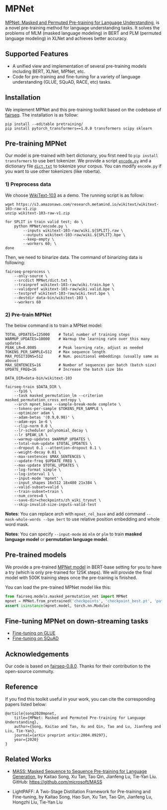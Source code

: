 # MPNet

[MPNet: Masked and Permuted Pre-training for Language Understanding](https://arxiv.org/pdf/2004.09297.pdf), is a novel pre-training method for language understanding tasks. It solves the problems of MLM (masked language modeling) in BERT and PLM (permuted language modeling) in XLNet and achieves better accuracy. 


## Supported Features
* A unified view and implementation of several pre-training models including BERT, XLNet, MPNet, etc.
* Code for pre-training and fine-tuning for a variety of language understanding (GLUE, SQuAD, RACE, etc) tasks.


## Installation

We implement MPNet and this pre-training toolkit based on the codebase of [fairseq](https://github.com/pytorch/fairseq). The installation is as follow:

```
pip install --editable pretraining/
pip install pytorch_transformers==1.0.0 transformers scipy sklearn
```


## Pre-training MPNet
Our model is pre-trained with bert dictionary, you first need to `pip install transformers` to use bert tokenizer. We provide a script [`encode.py`](MPNet/encode.py) and a dictionary file [`dict.txt`](MPNet/dict.txt) to tokenize your corpus. You can modify `encode.py` if you want to use other tokenizers (like roberta).

### 1) Preprocess data 
We choose [WikiText-103](https://s3.amazonaws.com/research.metamind.io/wikitext/wikitext-103-raw-v1.zip) as a demo. The running script is as follow:

```
wget https://s3.amazonaws.com/research.metamind.io/wikitext/wikitext-103-raw-v1.zip
unzip wikitext-103-raw-v1.zip

for SPLIT in train valid test; do \
    python MPNet/encode.py \
        --inputs wikitext-103-raw/wiki.${SPLIT}.raw \
        --outputs wikitext-103-raw/wiki.${SPLIT}.bpe \
        --keep-empty \
        --workers 60; \
done
```

Then, we need to binarize data. The command of binarizing data is following:
```
fairseq-preprocess \
    --only-source \
    --srcdict MPNet/dict.txt \
    --trainpref wikitext-103-raw/wiki.train.bpe \
    --validpref wikitext-103-raw/wiki.valid.bpe \
    --testpref wikitext-103-raw/wiki.test.bpe \
    --destdir data-bin/wikitext-103 \
    --workers 60
```

### 2) Pre-train MPNet
The below command is to train a MPNet model:
```
TOTAL_UPDATES=125000    # Total number of training steps
WARMUP_UPDATES=10000    # Warmup the learning rate over this many updates
PEAK_LR=0.0005          # Peak learning rate, adjust as needed
TOKENS_PER_SAMPLE=512   # Max sequence length
MAX_POSITIONS=512       # Num. positional embeddings (usually same as above)
MAX_SENTENCES=16        # Number of sequences per batch (batch size)
UPDATE_FREQ=16          # Increase the batch size 16x

DATA_DIR=data-bin/wikitext-103

fairseq-train $DATA_DIR \
    --fp16 \
    --task masked_permutation_lm --criterion masked_permutation_cross_entropy \
    --arch mpnet_base --sample-break-mode complete \
    --tokens-per-sample $TOKENS_PER_SAMPLE \
    --optimizer adam \
    --adam-betas '(0.9,0.98)' \
    --adam-eps 1e-6 \
    --clip-norm 0.0 \
    --lr-scheduler polynomial_decay \
    --lr $PEAK_LR \
    --warmup-updates $WARMUP_UPDATES \
    --total-num-update $TOTAL_UPDATES \
    --dropout 0.1 --attention-dropout 0.1 \
    --weight-decay 0.01 \
    --max-sentences $MAX_SENTENCES \
    --update-freq $UPDATE_FREQ \
    --max-update $TOTAL_UPDATES \
    --log-format simple \
    --log-interval 1 \
    --input-mode 'mpnet' \
    --input_shapes 16x512 18x480 21x384 \
    --valid-subset=valid \
    --train-subset=train \
    --num_cores=8 \
    --save-dir=checkpoints/zh_wiki_tryout \
    --skip-invalid-size-inputs-valid-test
```
**Notes**: You can replace arch with `mpnet_rel_base` and add command `--mask-whole-words --bpe bert` to use relative position embedding and whole word mask. 

**Notes**: You can specify `--input-mode` as `mlm` or `plm` to train **masked language model** or **permutation language model**.


## Pre-trained models
We provide a pre-trained [MPNet model](https://modelrelease.blob.core.windows.net/pre-training/MPNet/mpnet.example.pt) in BERT-base setting for you to have a try (which is only pre-trained for 125K steps). We will provide the final model with 500K training steps once the pre-training is finished.

You can load the pre-trained MPNet model like this: 
```python
from fairseq.models.masked_permutation_net import MPNet
mpnet = MPNet.from_pretrained('checkpoints', 'checkpoint_best.pt', 'path/to/data', bpe='bert')
assert isinstance(mpnet.model, torch.nn.Module)
```


## Fine-tuning MPNet on down-streaming tasks

- [Fine-tuning on GLUE](MPNet/README.glue.md)
- [Fine-tuning on SQuAD](MPNet/README.squad.md)


## Acknowledgements
Our code is based on [fairseq-0.8.0](https://github.com/pytorch/fairseq). Thanks for their contribution to the open-source commuity.


## Reference
If you find this toolkit useful in your work, you can cite the corresponding papers listed below:

    @article{song2020mpnet,
        title={MPNet: Masked and Permuted Pre-training for Language Understanding},
        author={Song, Kaitao and Tan, Xu and Qin, Tao and Lu, Jianfeng and Liu, Tie-Yan},
        journal={arXiv preprint arXiv:2004.09297},
        year={2020}
    }

## Related Works
* [MASS: Masked Sequence to Sequence Pre-training for Language Generation](https://arxiv.org/pdf/1905.02450.pdf), by Kaitao Song, Xu Tan, Tao Qin, Jianfeng Lu, Tie-Yan Liu. GitHub: https://github.com/microsoft/MASS


* LightPAFF: A Two-Stage Distillation Framework for Pre-training and Fine-tuning, by Kaitao Song, Hao Sun, Xu Tan, Tao Qin, Jianfeng Lu, Hongzhi Liu, Tie-Yan Liu
